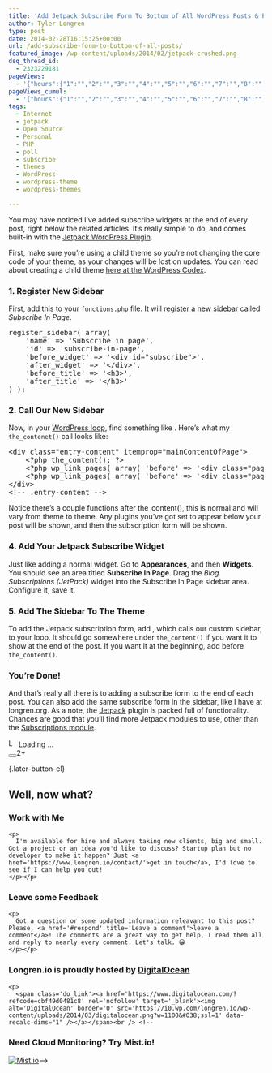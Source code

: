 ```yaml
---
title: 'Add Jetpack Subscribe Form To Bottom of All WordPress Posts & Pages'
author: Tyler Longren
type: post
date: 2014-02-28T16:15:25+00:00
url: /add-subscribe-form-to-bottom-of-all-posts/
featured_image: /wp-content/uploads/2014/02/jetpack-crushed.png
dsq_thread_id:
  - 2323229181
pageViews:
  - '{"hours":{"1":"","2":"","3":"","4":"","5":"","6":"","7":"","8":"","9":"","10":"","11":"","12":"","13":"","14":"","15":"","16":"","17":"","18":"","19":"","20":"","21":"","22":"","23":"","24":"","25":"","26":"","27":"","28":"","29":"","30":"","31":"","32":"","33":"","34":"","35":"","36":"","37":"","38":"","39":"","40":"","41":"","42":"","43":"","44":"","45":"","46":"","47":""},"days":{"2":"","3":"","4":"","5":"","6":"","7":"","8":"","9":"","10":"","11":"","12":"","13":"","14":""},"weeks":{"3":"","4":"","5":"","6":"","7":"","8":"","9":"","10":"","11":"","12":""},"months":{"4":"","5":"","6":"","7":"","8":"","9":"","10":"","11":"","12":"","13":"","14":"","15":"","16":"","17":"","18":"","19":"","20":"","21":"","22":"","23":"","24":""}}'
pageViews_cumul:
  - '{"hours":{"1":"","2":"","3":"","4":"","5":"","6":"","7":"","8":"","9":"","10":"","11":"","12":"","13":"","14":"","15":"","16":"","17":"","18":"","19":"","20":"","21":"","22":"","23":"","24":"","25":"","26":"","27":"","28":"","29":"","30":"","31":"","32":"","33":"","34":"","35":"","36":"","37":"","38":"","39":"","40":"","41":"","42":"","43":"","44":"","45":"","46":"","47":""},"days":{"2":"","3":"","4":"","5":"","6":"","7":"","8":"","9":"","10":"","11":"","12":"","13":"","14":""},"weeks":{"3":"","4":"","5":"","6":"","7":"","8":"","9":"","10":"","11":"","12":""},"months":{"4":"","5":"","6":"","7":"","8":"","9":"","10":"","11":"","12":"","13":"","14":"","15":"","16":"","17":"","18":"","19":"","20":"","21":"","22":"","23":"","24":""}}'
tags:
  - Internet
  - jetpack
  - Open Source
  - Personal
  - PHP
  - poll
  - subscribe
  - themes
  - WordPress
  - wordpress-theme
  - wordpress-themes

---
```

You may have noticed I&#8217;ve added subscribe widgets at the end of every post, right below the related articles. It&#8217;s really simple to do, and comes built-in with the [Jetpack WordPress Plugin][1].

First, make sure you&#8217;re using a child theme so you&#8217;re not changing the core code of your theme, as your changes will be lost on updates. You can read about creating a child theme [here at the WordPress Codex][2].

### 1. Register New Sidebar

First, add this to your `functions.php` file. It will [register a new sidebar][3] called _Subscribe In Page_.

<pre class="lang:php decode:true " >register_sidebar( array(
    'name' =&gt; 'Subscribe in page',
    'id' =&gt; 'subscribe-in-page',
    'before_widget' =&gt; '&lt;div id="subscribe"&gt;',
    'after_widget' =&gt; '&lt;/div&gt;',
    'before_title' =&gt; '&lt;h3&gt;',
    'after_title' =&gt; '&lt;/h3&gt;'
) );</pre>

### 2. Call Our New Sidebar

Now, in your [WordPress loop][4], find something like <span class="lang:php decode:true  crayon-inline " ><?php the_content(); ?></span>. Here&#8217;s what my `the_contenet()` call looks like:

<pre class="lang:php decode:true " >&lt;div class="entry-content" itemprop="mainContentOfPage"&gt;
    &lt;?php the_content(); ?&gt;
    &lt;?php wp_link_pages( array( 'before' =&gt; '&lt;div class="page-links-next-prev"&gt;', 'after' =&gt; '&lt;/div&gt;', 'nextpagelink' =&gt; '&lt;button class="next-page-nav"&gt;' . __( 'Next page &rarr;', 'independent_publisher' ) . '&lt;/button&gt;', 'previouspagelink' =&gt; '&lt;button class="previous-page-nav"&gt;' . __( '&larr; Previous page', 'independent_publisher' ) . '&lt;/button&gt;', 'next_or_number' =&gt; 'next' ) ); ?&gt;
    &lt;?php wp_link_pages( array( 'before' =&gt; '&lt;div class="page-links"&gt;' . __( 'Pages:', 'independent_publisher' ), 'after' =&gt; '&lt;/div&gt;' ) ); ?&gt;
&lt;/div&gt;
&lt;!-- .entry-content --&gt;</pre>

Notice there&#8217;s a couple functions after <span class="lang:php decode:true  crayon-inline " >the_content()</span>, this is normal and will vary from theme to theme. Any plugins you&#8217;ve got set to appear below your post will be shown, and then the subscription form will be shown.

### 4. Add Your Jetpack Subscribe Widget

Just like adding a normal widget. Go to **Appearances**, and then **Widgets**. You should see an area titled **Subscribe In Page**. Drag the _Blog Subscriptions (JetPack)_ widget into the Subscribe In Page sidebar area. Configure it, save it.

### 5. Add The Sidebar To The Theme

To add the Jetpack subscription form, add <span class="lang:php decode:true  crayon-inline " ><?php dynamic_sidebar( &#8216;subscribe-in-page&#8217; ); ?></span>, which calls our custom sidebar, to your loop. It should go somewhere under `the_content()` if you want it to show at the end of the post. If you want it at the beginning, add <span class="lang:php decode:true  crayon-inline " ><?php dynamic_sidebar( &#8216;subscribe-in-page&#8217; ); ?></span> before `the_content()`.

### You&#8217;re Done!

And that&#8217;s really all there is to adding a subscribe form to the end of each post. You can also add the same subscribe form in the sidebar, like I have at longren.org. As a note, the [Jetpack][1] plugin is packed full of functionality. Chances are good that you&#8217;ll find more Jetpack modules to use, other than the [Subscriptions module][5].

<div id="polls-19" class="wp-polls">
</div>

<div id="polls-19-loading" class="wp-polls-loading">
  <img src="https://i2.wp.com/www.longren.io/wp-content/plugins/wp-polls/images/loading.gif?resize=16%2C16&#038;ssl=1" width="16" height="16" alt="Loading ..." title="Loading ..." class="wp-polls-image" data-recalc-dims="1" />&nbsp;Loading ...
</div>

<div class="wpulike wpulike-default " >
  <div class="wp_ulike_general_class wp_ulike_is_not_liked">
    <button type="button"
					aria-label="Like Button"
					data-ulike-id="5452"
					data-ulike-nonce="0686865b28"
					data-ulike-type="likeThis"
					data-ulike-template="wpulike-default"
					data-ulike-display-likers="0"
					data-ulike-disable-pophover="0"
					class="wp_ulike_btn wp_ulike_put_image wp_likethis_5452"></button><span class="count-box">2+</span>
  </div>
</div>

[][6]{.later-button-el}

<div class='what-next'>
  <h2>
    Well, now what?
  </h2>
  
  <div class='hire'>
    <h3>
      Work with Me
    </h3>
    
    <p>
      I'm available for hire and always taking new clients, big and small. Got a project or an idea you'd like to discuss? Startup plan but no developer to make it happen? Just <a href='https://www.longren.io/contact/'>get in touch</a>, I'd love to see if I can help you out!
    </p></p>
  </div>
  
  <div class='hire'>
    <h3>
      Leave some Feedback
    </h3>
    
    <p>
      Got a question or some updated information releavant to this post? Please, <a href='#respond' title='Leave a comment'>leave a comment</a>! The comments are a great way to get help, I read them all and reply to nearly every comment. Let's talk. 😀
    </p></p>
  </div>
  
  <div class='now-what-bottom-ad'>
    <h3>
      Longren.io is proudly hosted by <a href='https://www.digitalocean.com/?refcode=cbf49d0481c8'>DigitalOcean</a>
    </h3>
    
    <p>
      <span class='do_link'><a href='https://www.digitalocean.com/?refcode=cbf49d0481c8' rel='nofollow' target='_blank'><img alt='DigitalOcean' border='0' src='https://i0.wp.com/longren.io/wp-content/uploads/2014/03/digitalocean.png?w=1100&#038;ssl=1' data-recalc-dims="1" /></a></span><br /> <!--

<h3>Need Cloud Monitoring? Try Mist.io!</h3>

<span class='do_link'><a href='http://mist.io/?ref=tyler' rel='nofollow' target='_blank'><img alt='Mist.io' border='0' src='https://i0.wp.com/longren.io/wp-content/uploads/2014/04/mistio.jpg?w=1100&#038;ssl=1' data-recalc-dims="1"></a></span>--></div> </div>

 [1]: http://jetpack.me/
 [2]: https://codex.wordpress.org/Child_Themes
 [3]: http://codex.wordpress.org/Function_Reference/register_sidebar
 [4]: https://codex.wordpress.org/The_Loop
 [5]: http://jetpack.me/support/subscriptions/
 [6]: #